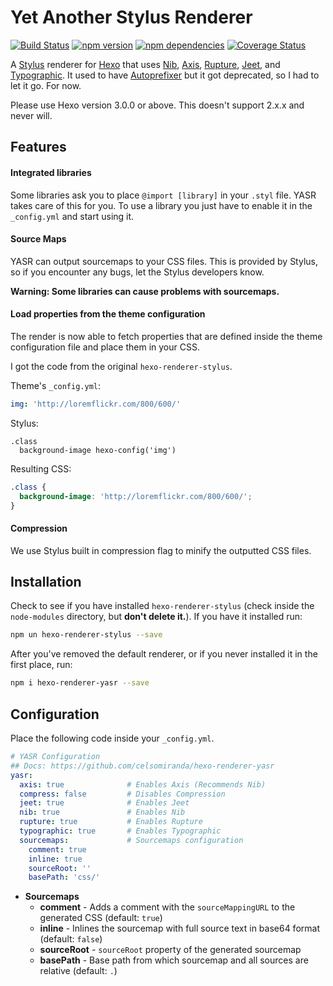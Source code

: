 #  Yet Another Stylus Renderer

[![Build Status](https://travis-ci.org/celsomiranda/hexo-renderer-yasr.svg?branch=master)](https://travis-ci.org/celsomiranda/hexo-renderer-yasr)
[![npm version](https://badge.fury.io/js/hexo-renderer-yasr.svg)](http://badge.fury.io/js/hexo-renderer-yasr)
[![npm dependencies](https://david-dm.org/celsomiranda/hexo-renderer-yasr.svg)](https://www.npmjs.com/package/hexo-renderer-yasr)
[![Coverage Status](https://coveralls.io/repos/celsomiranda/hexo-renderer-yasr/badge.svg?branch=master)](https://coveralls.io/r/celsomiranda/hexo-renderer-yasr?branch=master)


A [Stylus] renderer for [Hexo] that uses [Nib], [Axis], [Rupture], [Jeet], and [Typographic]. It used to have [Autoprefixer] but it got deprecated, so I had to let it go. For now.

Please use Hexo version 3.0.0 or above. This doesn't support 2.x.x and never will.

## Features
#### Integrated libraries
Some libraries ask you to place `@import [library]` in your `.styl` file. YASR takes care of this for you. To use a library you just have to enable it in the `_config.yml` and start using it.

#### Source Maps
YASR can output sourcemaps to your CSS files. This is provided by Stylus, so if you encounter any bugs, let the Stylus developers know.

**Warning: Some libraries can cause problems with sourcemaps.**

#### Load properties from the theme configuration
The render is now able to fetch properties that are defined inside the theme configuration file and place them in your CSS.

I got the code from the original `hexo-renderer-stylus`.

Theme's `_config.yml`:
``` yaml
img: 'http://loremflickr.com/800/600/'

```

Stylus:
``` stylus
.class
  background-image hexo-config('img')
```

Resulting CSS:
``` css
.class {
  background-image: 'http://loremflickr.com/800/600/';
}
```

#### Compression
We use Stylus built in compression flag to minify the outputted CSS files.

## Installation

Check to see if you have installed `hexo-renderer-stylus` (check inside the `node-modules` directory, but **don't delete it.**). If you have it installed run:

``` sh
npm un hexo-renderer-stylus --save
```

After you've removed the default renderer, or if you never installed it in the first place, run:

``` sh
npm i hexo-renderer-yasr --save
```

## Configuration

Place the following code inside your `_config.yml`.

``` yaml
# YASR Configuration
## Docs: https://github.com/celsomiranda/hexo-renderer-yasr
yasr:
  axis: true              # Enables Axis (Recommends Nib)
  compress: false         # Disables Compression
  jeet: true              # Enables Jeet
  nib: true               # Enables Nib
  rupture: true           # Enables Rupture
  typographic: true       # Enables Typographic
  sourcemaps:             # Sourcemaps configuration
    comment: true
    inline: true
    sourceRoot: ''
    basePath: 'css/'
```

- **Sourcemaps**
  - **comment** - Adds a comment with the `sourceMappingURL` to the generated CSS (default: `true`)
  - **inline** - Inlines the sourcemap with full source text in base64 format (default: `false`)
  - **sourceRoot** - `sourceRoot` property of the generated sourcemap
  - **basePath** - Base path from which sourcemap and all sources are relative (default: `.`)


[Hexo]: http://hexo.io/
[Stylus]: http://styl.us
[Nib]: http://nib.com
[Axis]: http://axis.cx
[Jeet]: http://jeet.gs
[Autoprefixer]: http://autoprefix.er
[Rupture]: http://rupture.cx
[Typographic]: http://corysimmons.github.io/typographic/
